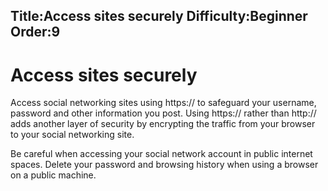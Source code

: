 Title:Access sites securely 
Difficulty:Beginner
Order:9
---
# Access sites securely

Access social networking sites using https:// to safeguard your username, password and other information you post. Using https:// rather than http:// adds another layer of security by encrypting the traffic from your browser to your social networking site. 

Be careful when accessing your social network account in public internet spaces. Delete your password and browsing history when using a browser on a public machine.